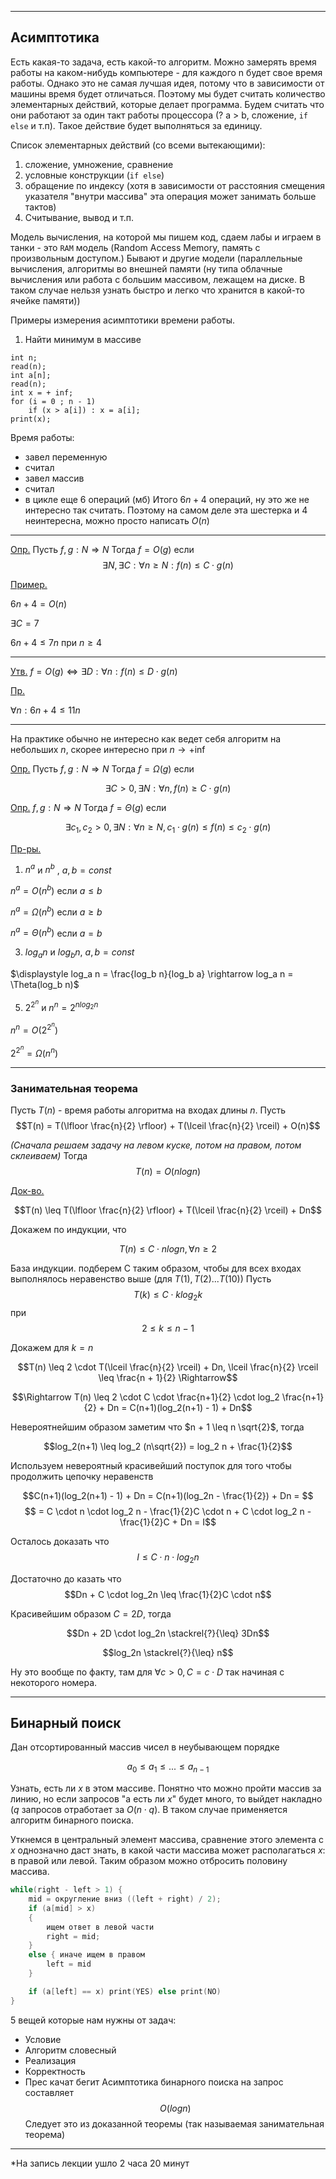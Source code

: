  ***
## Асимптотика 

Есть какая-то задача, есть какой-то алгоритм. Можно замерять время работы на каком-нибудь компьютере - для каждого n будет свое время работы.
Однако это не самая лучшая идея, потому что в зависимости от машины время будет отличаться. Поэтому мы будет считать количество элементарных действий, которые делает программа. Будем считать что они работают за один такт работы процессора (? a > b, сложение, `if else` и т.п). Такое действие будет выполняться за единицу. 

Список элементарных действий (со всеми вытекающими):
1) сложение, умножение, сравнение 
2) условные конструкции (`if else`)
3) обращение по индексу (хотя в зависимости от расстояния смещения указателя "внутри массива" эта операция может занимать больше тактов)
4) Считывание, вывод и т.п.

Модель вычисления, на которой мы пишем код, сдаем лабы и играем в танки - это  `RAM` модель (Random Access Memory, память с произвольным доступом.)
 Бывают и другие модели (параллельные вычисления, алгоритмы во внешней памяти (ну типа облачные вычисления или работа с большим массивом, лежащем на диске. В таком случае нельзя узнать быстро и легко что хранится в какой-то ячейке памяти))  

Примеры измерения асимптотики времени работы.
1) Найти минимум в массиве
```govnokod
int n;
read(n);
int a[n];
read(n);
int x = + inf;
for (i = 0 ; n - 1)
	if (x > a[i]) : x = a[i];
print(x);
```
Время работы:
 *  завел переменную
 *  считал
 * завел массив
 *  считал
 *  в цикле еще 6 операций (мб)
Итого $6n + 4$ операций, ну это же не интересно так считать. Поэтому на самом деле эта шестерка и 4 неинтересна, можно просто написать $O(n)$

---
<ins> Опр.</ins>  Пусть $\displaystyle f, g : N \Rightarrow N$  Тогда $f = O(g)$ если
$$\exists N, \exists C: \forall n \geq N: f(n) \leq C  \cdot  g(n)$$    

<ins> Пример.</ins>

$6n + 4 = O(n)$

$\exists C = 7$

$6n + 4 \leq 7n$ при $n \geq 4$

---
<ins> Утв.</ins> $f = O(g)  \iff \exists D: \forall n: f(n) \leq D  \cdot  g(n)$

<ins> Пр.</ins>

$\forall n:  6n + 4 \leq 11n$

---
На практике обычно не интересно как ведет себя алгоритм на небольших $n$, скорее интересно при $n \rightarrow +\inf$ 

<ins> Опр.</ins> Пусть $f, g : N \Rightarrow N$ Тогда $f = \Omega (g)$ если 

$$ \displaystyle \exists C > 0, \exists N: \forall n, f(n) \geq C  \cdot  g(n)$$


<ins> Опр.</ins>  $f, g : N \Rightarrow N$ Тогда $f = \Theta(g)$ если 

$$ \exists c_1, c_2 > 0, \exists N: \forall n \geq N, c_1 \cdot g(n) \leq f(n) \leq c_2  \cdot  g(n) $$


<ins> Пр-ры.</ins>

1) $n^a$ и $n^b$ , $a, b = const$

$n^a = O(n^b)$ если $a \leq b$

$n^a = \Omega(n^b)$ если $a \geq b$

$n^a = \Theta(n^b)$ если $a = b$


3) $log_a n$ и $log_b n$, $a, b = const$

$\displaystyle log_a n = \frac{log_b n}{log_b a} \rightarrow log_a n = \Theta(log_b n)$ 


5) $2^{2^{n}}$ и $n^n = 2 ^ {n log_2 n}$

$n^n = O(2^{2^{n}})$

$2^{2^{n}} = \Omega(n^n)$

---
### Занимательная теорема 

Пусть $T(n)$ - время работы алгоритма на входах длины $n$. Пусть 
$$T(n) = T(\lfloor \frac{n}{2} \rfloor) + T(\lceil \frac{n}{2} \rceil) + O(n)$$

*(Сначала решаем задачу на левом куске, потом на правом, потом склеиваем)*
Тогда
$$T(n) = O(n logn)$$


<ins> Док-во.</ins>

$$T(n) \leq T(\lfloor \frac{n}{2} \rfloor) + T(\lceil \frac{n}{2} \rceil) + Dn$$

Докажем по индукции, что

$$T(n) \leq C  \cdot  nlog n, \forall n \geq 2$$

База индукции.
подберем С таким образом, чтобы для всех входах выполнялось неравенство выше (для $T(1), T(2) ... T(10)$)
Пусть 
$$T(k) \leq \displaystyle C \cdot klog_2k$$ при $$2 \leq k \leq n - 1$$

Докажем для $k = n$

$$T(n) \leq 2 \cdot T(\lceil \frac{n}{2} \rceil) + Dn, \lceil \frac{n}{2} \rceil \leq \frac{n + 1}{2} \Rightarrow$$

$$\Rightarrow T(n) \leq 2 \cdot C \cdot \frac{n+1}{2} \cdot log_2 \frac{n+1}{2} + Dn = C(n+1)(log_2(n+1) - 1) + Dn$$

Невероятнейшим образом заметим что $n + 1 \leq n \sqrt{2}$, тогда

$$log_2(n+1) \leq log_2 (n\sqrt{2}) = log_2 n + \frac{1}{2}$$

Используем невероятный красивейший поступок для того чтобы продолжить цепочку неравенств

$$C(n+1)(log_2(n+1) - 1) + Dn = C(n+1)(log_2n - \frac{1}{2}) + Dn = $$$$ = C  \cdot  n  \cdot  log_2 n - \frac{1}{2}C \cdot n + C \cdot log_2 n - \frac{1}{2}C + Dn = I$$

Осталось доказать что
$$I \leq C \cdot n \cdot log_2n$$

Достаточно до казать что 
$$Dn + C \cdot log_2n \leq \frac{1}{2}C \cdot n$$

Красивейшим образом $C = 2D$, тогда 

$$Dn + 2D \cdot log_2n \stackrel{?}{\leq} 3Dn$$

$$log_2n \stackrel{?}{\leq} n$$

Ну это вообще по факту, там для $\forall c > 0, C = c\cdot D$  так начиная с некоторого номера. 
***
## Бинарный поиск

Дан отсортированный массив чисел в неубывающем порядке

$$a_0 \leq a_1 \leq ... \leq a_{n-1}$$ 

Узнать, есть ли $x$ в этом массиве. Понятно что можно пройти массив за линию, но если запросов "а есть ли $x$" будет много, то выйдет накладно ($q$ запросов отработает за $O(n \cdot q)$. В таком случае применяется алгоритм бинарного поиска. 

Уткнемся в центральный элемент массива, сравнение этого элемента с $x$ однозначно даст знать, в какой части массива может располагаться $x$: в правой или левой. Таким образом можно отбросить половину массива. 

```c
while(right - left > 1) {
	mid = округление вниз ((left + right) / 2);
	if (a[mid] > x) 
	{
		ищем ответ в левой части
		right = mid;
	}
	else { иначе ищем в правом
		left = mid
	}

	if (a[left] == x) print(YES) else print(NO)
}
```
5 вещей которые нам нужны от задач: 
* Условие
* Алгоритм словесный
* Реализация
* Корректность
* Прес качат бегит
Асимптотика бинарного поиска на запрос составляет $$O(logn)$$
Следует это из доказанной теоремы (так называемая занимательная теорема) 



***
*На запись лекции ушло 2 часа 20 минут
